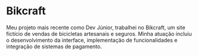 # Bikcraft
 Meu projeto mais recente como Dev Júnior, trabalhei no Bikcraft, um site fictício de vendas de bicicletas artesanais e seguros. Minha atuação incluiu o desenvolvimento da interface, implementação de funcionalidades e integração de sistemas de pagamento.
